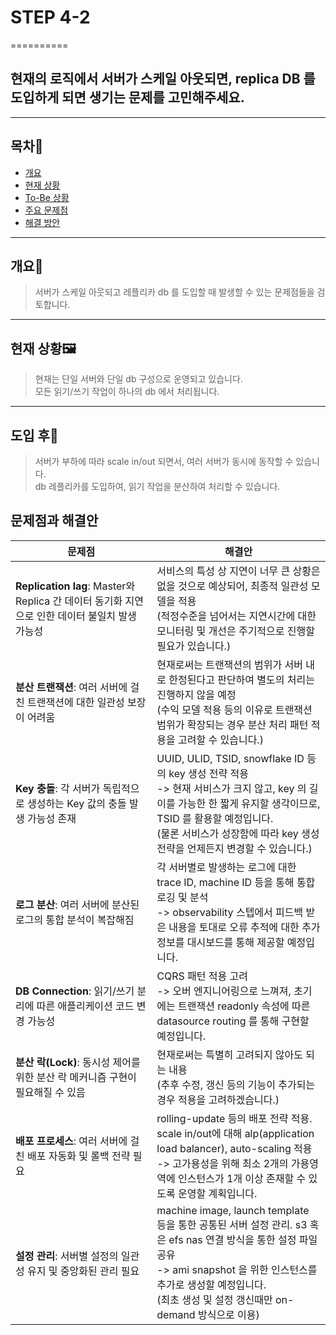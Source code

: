 # STEP 4-2
==========

현재의 로직에서 서버가 스케일 아웃되면, replica DB 를 도입하게 되면 생기는 문제를 고민해주세요.
-------------

***

## 목차🧭

- [개요](#개요)
- [현재 상황](#현재-상황)
- [To-Be 상황](#도입-후)
- [주요 문제점](#주요-문제점)
- [해결 방안](#해결-방안)
***

## 개요📜

>서버가 스케일 아웃되고 레플리카 db 를 도입할 때 발생할 수 있는 문제점들을 검토합니다.

***   

## 현재 상황🖼️

>현재는 단일 서버와 단일 db 구성으로 운영되고 있습니다.  
>모든 읽기/쓰기 작업이 하나의 db 에서 처리됩니다.  
***

## 도입 후🔄

>서버가 부하에 따라 scale in/out 되면서, 여러 서버가 동시에 동작할 수 있습니다.  
>db 레플리카를 도입하여, 읽기 작업을 분산하여 처리할 수 있습니다.

## 문제점과 해결안

| 문제점                                                                 | 해결안                                                                                                                                                                             |
|---------------------------------------------------------------------|---------------------------------------------------------------------------------------------------------------------------------------------------------------------------------|
| **Replication lag**: Master와 Replica 간 데이터 동기화 지연으로 인한 데이터 불일치 발생 가능성 | 서비스의 특성 상 지연이 너무 큰 상황은 없을 것으로 예상되어, 최종적 일관성 모델을 적용   <br/>(적정수준을 넘어서는 지연시간에 대한 모니터링 및 개선은 주기적으로 진행할 필요가 있습니다.)                                                                  |
| **분산 트랜잭션**: 여러 서버에 걸친 트랜잭션에 대한 일관성 보장이 어려움| 현재로써는 트랜잭션의 범위가 서버 내로 한정된다고 판단하여 별도의 처리는 진행하지 않을 예정 <br/> (수익 모델 적용 등의 이유로 트랜잭션 범위가 확장되는 경우 분산 처리 패턴 적용을 고려할 수 있습니다.)                                                           
| **Key 충돌**: 각 서버가 독립적으로 생성하는 Key 값의 충돌 발생 가능성 존재| UUID, ULID, TSID, snowflake ID 등의 key 생성 전략 적용 <br/> -> 현재 서비스가 크지 않고, key 의 길이를 가능한 한 짧게 유지할 생각이므로, TSID 를 활용할 예정입니다.      <br/> (물론 서비스가 성장함에 따라 key 생성 전략을 언제든지 변경할 수 있습니다.) |
| **로그 분산**: 여러 서버에 분산된 로그의 통합 분석이 복잡해짐| 각 서버별로 발생하는 로그에 대한 trace ID, machine ID 등을 통해 통합 로깅 및 분석 <br/> -> observability 스텝에서 피드백 받은 내용을 토대로 오류 추적에 대한 추가 정보를 대시보드를 통해 제공할 예정입니다.                                        |
| **DB Connection**: 읽기/쓰기 분리에 따른 애플리케이션 코드 변경 가능성| CQRS 패턴 적용 고려 <br/> -> 오버 엔지니어링으로 느껴져, 초기에는 트랜잭션 readonly 속성에 따른 datasource routing 를 통해 구현할 예정입니다.                                                                             |
| **분산 락(Lock)**: 동시성 제어를 위한 분산 락 메커니즘 구현이 필요해질 수 있음| 현재로써는 특별히 고려되지 않아도 되는 내용 <br/> (추후 수정, 갱신 등의 기능이 추가되는 경우 적용을 고려하겠습니다.)                                                                                                          |
| **배포 프로세스**: 여러 서버에 걸친 배포 자동화 및 롤백 전략 필요| rolling-update 등의 배포 전략 적용. scale in/out에 대해 alp(application load balancer), auto-scaling 적용  <br/> -> 고가용성을 위해 최소 2개의 가용영역에 인스턴스가 1개 이상 존재할 수 있도록 운영할 계획입니다.                   |
| **설정 관리**: 서버별 설정의 일관성 유지 및 중앙화된 관리 필요| machine image, launch template 등을 통한 공통된 서버 설정 관리. s3 혹은 efs nas 연결 방식을 통한 설정 파일 공유 <br/> -> ami snapshot 을 위한 인스턴스를 추가로 생성할 예정입니다. <br/>(최초 생성 및 설정 갱신때만 on-demand 방식으로 이용)    |